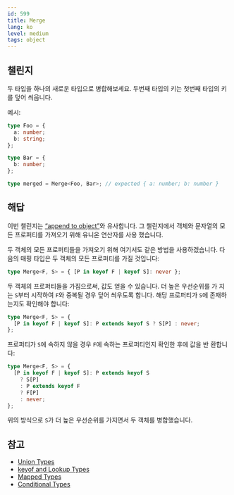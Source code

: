 ```yaml
---
id: 599
title: Merge
lang: ko
level: medium
tags: object
---
```


## 챌린지

두 타입을 하나의 새로운 타입으로 병합해보세요. 두번째 타입의 키는 첫번째 타입의
키를 덮어 씌웁니다.

예시:

```typescript
type Foo = {
  a: number;
  b: string;
};

type Bar = {
  b: number;
};

type merged = Merge<Foo, Bar>; // expected { a: number; b: number }
```

## 해답

이번 챌린지는 [“append to object”](./medium-append-to-object.md)와 유사합니다.
그 챌린지에서 객체와 문자열의 모든 프로퍼티를 가져오기 위해 유니온 연산자를 사용
했습니다.

두 객체의 모든 프로퍼티들을 가져오기 위해 여기서도 같은 방법을 사용하겠습니다.
다음의 매핑 타입은 두 객체의 모든 프로퍼티를 가질 것입니다:

```typescript
type Merge<F, S> = { [P in keyof F | keyof S]: never };
```

두 객체의 프로퍼티들을 가짐으로써, 값도 얻을 수 있습니다. 더 높은 우선순위를 가
지는 `S`부터 시작하여 `F`와 중복될 경우 덮어 씌우도록 합니다. 해당 프로퍼티가
`S`에 존재하는지도 확인해야 합니다:

```typescript
type Merge<F, S> = {
  [P in keyof F | keyof S]: P extends keyof S ? S[P] : never;
};
```

프로퍼티가 `S`에 속하지 않을 경우 `F`에 속하는 프로퍼티인지 확인한 후에 값을 반
환합니다:

```typescript
type Merge<F, S> = {
  [P in keyof F | keyof S]: P extends keyof S
    ? S[P]
    : P extends keyof F
    ? F[P]
    : never;
};
```

위의 방식으로 `S`가 더 높은 우선순위를 가지면서 두 객체를 병합했습니다.

## 참고

- [Union Types](https://www.typescriptlang.org/docs/handbook/2/everyday-types.html#union-types)
- [keyof and Lookup Types](https://www.typescriptlang.org/docs/handbook/release-notes/typescript-2-1.html#keyof-and-lookup-types)
- [Mapped Types](https://www.typescriptlang.org/docs/handbook/2/mapped-types.html)
- [Conditional Types](https://www.typescriptlang.org/docs/handbook/2/conditional-types.html)
